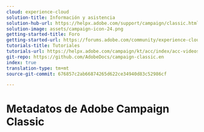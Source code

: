```yaml
---
cloud: experience-cloud
solution-title: Información y asistencia
solution-hub-url: https://helpx.adobe.com/support/campaign/classic.html
solution-image: assets/campaign-icon-24.png
getting-started-title: Foro
getting-started-url: https://forums.adobe.com/community/experience-cloud/marketing-cloud/campaign/classic
tutorials-title: Tutoriales
tutorials-url: https://helpx.adobe.com/campaign/kt/acc/index/acc-videos.html
git-repo: https://github.com/AdobeDocs/campaign-classic.en
index: true
translation-type: tm+mt
source-git-commit: 676857c2ab66874265d622ce34940d83c52986cf

---
```



# Metadatos de Adobe Campaign Classic
